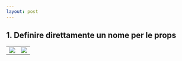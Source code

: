 ```yaml
---
layout: post
---
```


<h2>1. Definire direttamente un nome per le props</h2>

<table>
    <tr>
        <td><img src="./images/contact-card.png"/></td>
        <td><img src="./images/about-us.png"/></td>
    </tr>
</table>